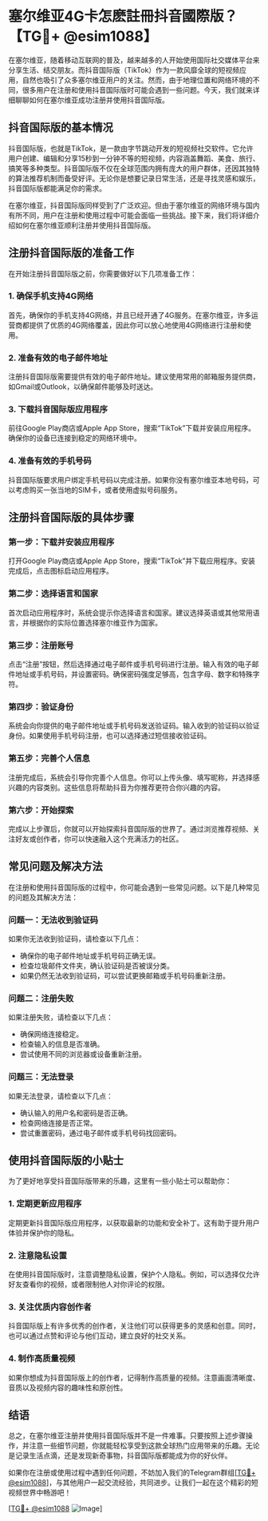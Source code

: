# 塞尔维亚4G卡怎麽註冊抖音國際版？【TG💪+ @esim1088】

在塞尔维亚，随着移动互联网的普及，越来越多的人开始使用国际社交媒体平台来分享生活、结交朋友。而抖音国际版（TikTok）作为一款风靡全球的短视频应用，自然也吸引了众多塞尔维亚用户的关注。然而，由于地理位置和网络环境的不同，很多用户在注册和使用抖音国际版时可能会遇到一些问题。今天，我们就来详细聊聊如何在塞尔维亚成功注册并使用抖音国际版。

## 抖音国际版的基本情况

抖音国际版，也就是TikTok，是一款由字节跳动开发的短视频社交软件。它允许用户创建、编辑和分享15秒到一分钟不等的短视频，内容涵盖舞蹈、美食、旅行、搞笑等多种类型。抖音国际版不仅在全球范围内拥有庞大的用户群体，还因其独特的算法推荐机制而备受好评。无论你是想要记录日常生活，还是寻找灵感和娱乐，抖音国际版都能满足你的需求。

在塞尔维亚，抖音国际版同样受到了广泛欢迎。但由于塞尔维亚的网络环境与国内有所不同，用户在注册和使用过程中可能会面临一些挑战。接下来，我们将详细介绍如何在塞尔维亚顺利注册并使用抖音国际版。

## 注册抖音国际版的准备工作

在开始注册抖音国际版之前，你需要做好以下几项准备工作：

### 1. 确保手机支持4G网络

首先，确保你的手机支持4G网络，并且已经开通了4G服务。在塞尔维亚，许多运营商都提供了优质的4G网络覆盖，因此你可以放心地使用4G网络进行注册和使用。

### 2. 准备有效的电子邮件地址

注册抖音国际版需要提供有效的电子邮件地址。建议使用常用的邮箱服务提供商，如Gmail或Outlook，以确保邮件能够及时送达。

### 3. 下载抖音国际版应用程序

前往Google Play商店或Apple App Store，搜索“TikTok”下载并安装应用程序。确保你的设备已连接到稳定的网络环境中。

### 4. 准备有效的手机号码

抖音国际版要求用户绑定手机号码以完成注册。如果你没有塞尔维亚本地号码，可以考虑购买一张当地的SIM卡，或者使用虚拟号码服务。

## 注册抖音国际版的具体步骤

### 第一步：下载并安装应用程序

打开Google Play商店或Apple App Store，搜索“TikTok”并下载应用程序。安装完成后，点击图标启动应用程序。

### 第二步：选择语言和国家

首次启动应用程序时，系统会提示你选择语言和国家。建议选择英语或其他常用语言，并根据你的实际位置选择塞尔维亚作为国家。

### 第三步：注册账号

点击“注册”按钮，然后选择通过电子邮件或手机号码进行注册。输入有效的电子邮件地址或手机号码，并设置密码。确保密码强度足够高，包含字母、数字和特殊字符。

### 第四步：验证身份

系统会向你提供的电子邮件地址或手机号码发送验证码。输入收到的验证码以验证身份。如果使用手机号码注册，也可以选择通过短信接收验证码。

### 第五步：完善个人信息

注册完成后，系统会引导你完善个人信息。你可以上传头像、填写昵称，并选择感兴趣的内容类别。这些信息将帮助抖音为你推荐更符合你兴趣的内容。

### 第六步：开始探索

完成以上步骤后，你就可以开始探索抖音国际版的世界了。通过浏览推荐视频、关注好友或创作者，你可以快速融入这个充满活力的社区。

## 常见问题及解决方法

在注册和使用抖音国际版的过程中，你可能会遇到一些常见问题。以下是几种常见的问题及其解决方法：

### 问题一：无法收到验证码

如果你无法收到验证码，请检查以下几点：
- 确保你的电子邮件地址或手机号码正确无误。
- 检查垃圾邮件文件夹，确认验证码是否被误分类。
- 如果仍然无法收到验证码，可以尝试更换邮箱或手机号码重新注册。

### 问题二：注册失败

如果注册失败，请检查以下几点：
- 确保网络连接稳定。
- 检查输入的信息是否准确。
- 尝试使用不同的浏览器或设备重新注册。

### 问题三：无法登录

如果无法登录，请检查以下几点：
- 确认输入的用户名和密码是否正确。
- 检查网络连接是否正常。
- 尝试重置密码，通过电子邮件或手机号码找回密码。

## 使用抖音国际版的小贴士

为了更好地享受抖音国际版带来的乐趣，这里有一些小贴士可以帮助你：

### 1. 定期更新应用程序

定期更新抖音国际版应用程序，以获取最新的功能和安全补丁。这有助于提升用户体验并保护你的隐私。

### 2. 注意隐私设置

在使用抖音国际版时，注意调整隐私设置，保护个人隐私。例如，可以选择仅允许好友查看你的视频，或者限制他人对你评论的权限。

### 3. 关注优质内容创作者

抖音国际版上有许多优秀的创作者，关注他们可以获得更多的灵感和创意。同时，也可以通过点赞和评论与他们互动，建立良好的社交关系。

### 4. 制作高质量视频

如果你想成为抖音国际版上的创作者，记得制作高质量的视频。注意画面清晰度、音质以及视频内容的趣味性和原创性。

## 结语

总之，在塞尔维亚注册并使用抖音国际版并不是一件难事。只要按照上述步骤操作，并注意一些细节问题，你就能轻松享受到这款全球热门应用带来的乐趣。无论是记录生活点滴，还是发现新奇事物，抖音国际版都能成为你的好伙伴。

如果你在注册或使用过程中遇到任何问题，不妨加入我们的Telegram群组[[TG💪+ @esim1088](https://t.me/s/esim1088)]，与其他用户一起交流经验，共同进步。让我们一起在这个精彩的短视频世界中畅游吧！

[[TG💪+ @esim1088](https://t.me/s/esim1088) ![Image](https://i.postimg.cc/4NQfJmqS/Snipaste-2025-05-13-00-14-12.png)]